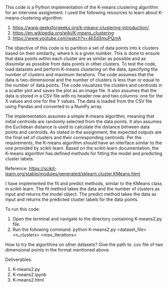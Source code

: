 This code is a Python implementation of the K-means clustering algorithm for an interview assignment.
I used the following resources to learn about K-means clustering algorithm:
1. https://www.geeksforgeeks.org/k-means-clustering-introduction/
2. https://en.wikipedia.org/wiki/K-means_clustering
3. https://www.youtube.com/watch?v=4b5d3muPQmA

The objective of this code is to partition a set of data points into k clusters based on their similarity, where k is a given number.
This is done to ensure that data points within each cluster are as similar as possible and as dissimilar as possible from data points in other clusters.
To test the code, load datasets and perform K-means clustering on the data, specifying the number of clusters and maximum iterations.
The code assumes that the data is two-dimensional and the number of clusters is less than or equal to the number of data points.
The code visualizes the clusters and centroids in a scatter plot and saves the plot as an image file.
It also assumes that the data is stored in a CSV file with no header row and two columns: one for the X values and one for the Y values.
The data is loaded from the CSV file using Pandas and converted to a NumPy array.

The implementation assumes a simple K-means algorithm, meaning that initial centroids are randomly selected from the data points.
It also assumes the Euclidean distance is used to calculate the distance between data points and centroids.
As stated in the assignment, the expected outputs are the final set of clusters and their corresponding centroids.
Per the requirements, the K-means algorithm should have an interface similar to the one provided by scikit-learn.
Based on the scikit-learn documentation, the K-means algorithm has defined methods for fitting the model and predicting cluster labels.

Reference: https://scikit-learn.org/stable/modules/generated/sklearn.cluster.KMeans.html


I have implemented the fit and predict methods, similar to the KMeans class in scikit-learn.
The fit method takes the data and the number of clusters as input and returns the model object.
The predict method takes the data as input and returns the predicted cluster labels for the data points.

To run this code:

1.  Open the terminal and navigate to the directory containing K-means2.py file.
2.  Run the following command: python K-means2.py <dataset_file> <n_clusters> <max_iterations>


How to try the algorithms on other datasets?
Give the path to .csv file of two dimensional points in the format mentioned above.

Deliverables:
1. K-means2.py
2. K-means2.ipynb
3. K-means2.html
